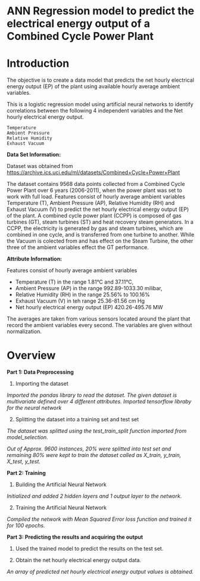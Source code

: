 # ANN Regression model to predict the electrical energy output of a Combined Cycle Power Plant

# Introduction

The objective is to create a data model that predicts the net hourly electrical energy output (EP) of the plant using available hourly average ambient variables.

This is a logistic regression model using artificial neural networks to identify correlations between the following 4 independent variables and the Net hourly electrical energy output.

    Temperature
    Ambient Pressure
    Relative Humidity
    Exhaust Vacuum

**Data Set Information:**

Dataset was obtained from https://archive.ics.uci.edu/ml/datasets/Combined+Cycle+Power+Plant

The dataset contains 9568 data points collected from a Combined Cycle Power Plant over 6 years (2006-2011), when the power plant was set to work with full load. Features consist of hourly average ambient variables Temperature (T), Ambient Pressure (AP), Relative Humidity (RH) and Exhaust Vacuum (V) to predict the net hourly electrical energy output (EP) of the plant.
A combined cycle power plant (CCPP) is composed of gas turbines (GT), steam turbines (ST) and heat recovery steam generators. In a CCPP, the electricity is generated by gas and steam turbines, which are combined in one cycle, and is transferred from one turbine to another. While the Vacuum is colected from and has effect on the Steam Turbine, the other three of the ambient variables effect the GT performance.


**Attribute Information:**

Features consist of hourly average ambient variables
- Temperature (T) in the range 1.81°C and 37.11°C,
- Ambient Pressure (AP) in the range 992.89-1033.30 milibar,
- Relative Humidity (RH) in the range 25.56% to 100.16%
- Exhaust Vacuum (V) in teh range 25.36-81.56 cm Hg
- Net hourly electrical energy output (EP) 420.26-495.76 MW

The averages are taken from various sensors located around the plant that record the ambient variables every second. The variables are given without normalization.

# Overview

**Part 1: Data Preprocessing**

1. Importing the dataset

*Imported the pandas library to read the dataset. The given dataset is multivariate defined over 4 different attributes.*
*Imported tensorflow libraby for the neural network*

2. Splitting the dataset into a training set and test set

*The dataset was splitted using the test_train_split function imported from model_selection.*

*Out of Approx. 9600 instances, 20% were splitted into test set and remaining 80% were kept to train the dataset called as X_train, y_train, X_test, y_test.*

**Part 2: Training**

1. Building the Artificial Neural Network

*Initialized and added 2 hidden layers and 1 output layer to the network.*

2. Training the Artificial Neural Network

*Compiled the network with Mean Squared Error loss function and trained it for 100 epochs.*

**Part 3: Predicting the results and acquiring the output**

1. Used the trained model to predict the results on the test set.

2. Obtain the net hourly electrical energy output data.

*An array of predicted net hourly electrical energy output values is obtained.*

